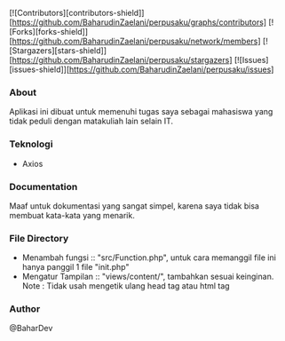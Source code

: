 [![Contributors][contributors-shield]][https://github.com/BaharudinZaelani/perpusaku/graphs/contributors]
[![Forks][forks-shield]][https://github.com/BaharudinZaelani/perpusaku/network/members]
[![Stargazers][stars-shield]][https://github.com/BaharudinZaelani/perpusaku/stargazers]
[![Issues][issues-shield]][https://github.com/BaharudinZaelani/perpusaku/issues]
<!-- [![MIT License][license-shield]][license-url] -->


### About 
Aplikasi ini dibuat untuk memenuhi tugas saya sebagai mahasiswa yang tidak peduli dengan matakuliah lain selain IT.

### Teknologi
- Axios

### Documentation
Maaf untuk dokumentasi yang sangat simpel, karena saya tidak bisa membuat kata-kata yang menarik.

### File Directory
- Menambah fungsi       :: "src/Function.php", untuk cara memanggil file ini hanya panggil 1 file "init.php"
- Mengatur Tampilan     :: "views/content/", tambahkan sesuai keinginan. Note : Tidak usah mengetik ulang head tag atau html tag

### Author
@BaharDev
